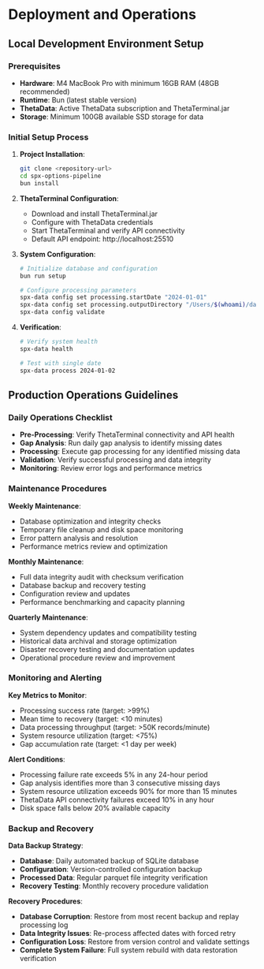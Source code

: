 # Deployment and Operations

## Local Development Environment Setup

### Prerequisites
- **Hardware**: M4 MacBook Pro with minimum 16GB RAM (48GB recommended)
- **Runtime**: Bun (latest stable version)
- **ThetaData**: Active ThetaData subscription and ThetaTerminal.jar
- **Storage**: Minimum 100GB available SSD storage for data

### Initial Setup Process
1. **Project Installation**:
   ```bash
   git clone <repository-url>
   cd spx-options-pipeline
   bun install
   ```

2. **ThetaTerminal Configuration**:
   - Download and install ThetaTerminal.jar
   - Configure with ThetaData credentials
   - Start ThetaTerminal and verify API connectivity
   - Default API endpoint: http://localhost:25510

3. **System Configuration**:
   ```bash
   # Initialize database and configuration
   bun run setup
   
   # Configure processing parameters
   spx-data config set processing.startDate "2024-01-01"
   spx-data config set processing.outputDirectory "/Users/$(whoami)/data/spx"
   spx-data config validate
   ```

4. **Verification**:
   ```bash
   # Verify system health
   spx-data health
   
   # Test with single date
   spx-data process 2024-01-02
   ```

## Production Operations Guidelines

### Daily Operations Checklist
- **Pre-Processing**: Verify ThetaTerminal connectivity and API health
- **Gap Analysis**: Run daily gap analysis to identify missing dates
- **Processing**: Execute gap processing for any identified missing data
- **Validation**: Verify successful processing and data integrity
- **Monitoring**: Review error logs and performance metrics

### Maintenance Procedures

**Weekly Maintenance**:
- Database optimization and integrity checks
- Temporary file cleanup and disk space monitoring
- Error pattern analysis and resolution
- Performance metrics review and optimization

**Monthly Maintenance**:
- Full data integrity audit with checksum verification
- Database backup and recovery testing
- Configuration review and updates
- Performance benchmarking and capacity planning

**Quarterly Maintenance**:
- System dependency updates and compatibility testing
- Historical data archival and storage optimization
- Disaster recovery testing and documentation updates
- Operational procedure review and improvement

### Monitoring and Alerting

**Key Metrics to Monitor**:
- Processing success rate (target: >99%)
- Mean time to recovery (target: <10 minutes)
- Data processing throughput (target: >50K records/minute)
- System resource utilization (target: <75%)
- Gap accumulation rate (target: <1 day per week)

**Alert Conditions**:
- Processing failure rate exceeds 5% in any 24-hour period
- Gap analysis identifies more than 3 consecutive missing days
- System resource utilization exceeds 90% for more than 15 minutes
- ThetaData API connectivity failures exceed 10% in any hour
- Disk space falls below 20% available capacity

### Backup and Recovery

**Data Backup Strategy**:
- **Database**: Daily automated backup of SQLite database
- **Configuration**: Version-controlled configuration backup
- **Processed Data**: Regular parquet file integrity verification
- **Recovery Testing**: Monthly recovery procedure validation

**Recovery Procedures**:
- **Database Corruption**: Restore from most recent backup and replay processing log
- **Data Integrity Issues**: Re-process affected dates with forced retry
- **Configuration Loss**: Restore from version control and validate settings
- **Complete System Failure**: Full system rebuild with data restoration verification
